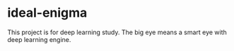 # ideal-enigma
This project is for deep learning study. The big eye means a smart eye with deep learning engine.
